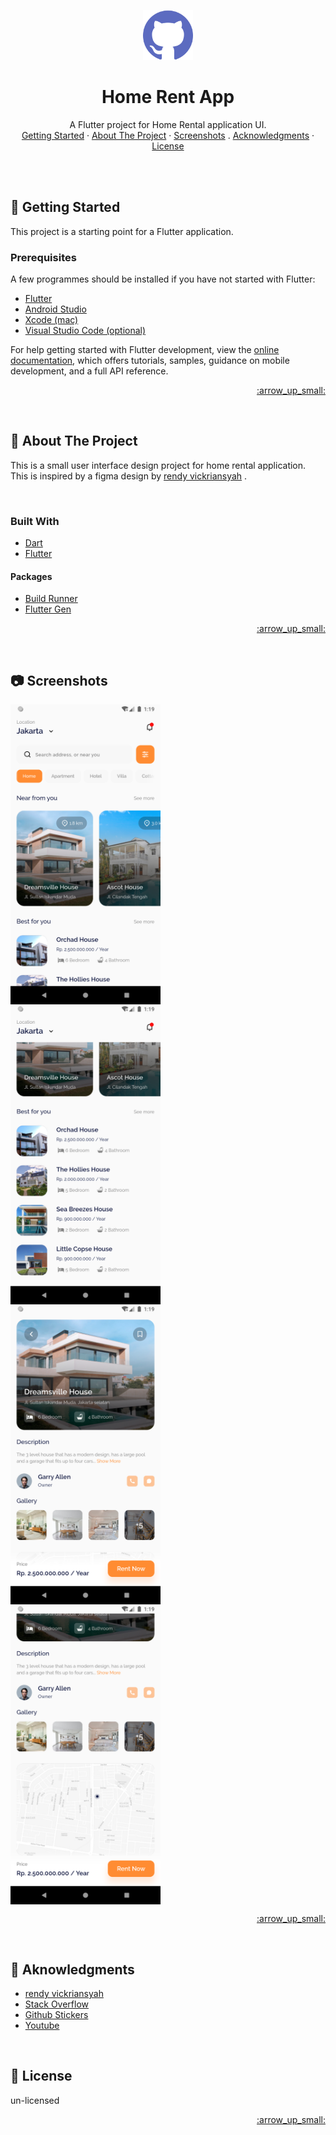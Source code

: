 <div id="top"></div>

<br /><br />

<div align="center">
  <a href="">
    <img src="screenshots/github.png" alt="Logo" width="80" height="80">
  </a>

  # Home Rent App
  
  <p align="center">
    A Flutter project for Home Rental application UI.
    <br />
    <a href="#getting_started">Getting Started</a>
    ·
    <a href="#about_project">About The Project</a>
    ·
    <a href="#screenshots">Screenshots</a>
<!--     ·
    <a href="#design_pattern">Design Pattern</a> -->
    .
    <a href="#acknowledgments">Acknowledgments</a>
    ·
    <a href="#license">License</a>
  </p>
</div>
<br />


<br />
<!-- GETTING STARTED -->
<div id="getting_started"></div>

## :rocket: Getting Started

This project is a starting point for a Flutter application.

### Prerequisites

A few programmes should be installed if you have not started with Flutter:

- [Flutter](https://docs.flutter.dev/get-started/install)
- [Android Studio](https://developer.android.com/studio)
- [Xcode (mac)](https://developer.apple.com/xcode/resources/)
- [Visual Studio Code (optional)](https://code.visualstudio.com/Download)

For help getting started with Flutter development, view the
[online documentation](https://docs.flutter.dev/), which offers tutorials,
samples, guidance on mobile development, and a full API reference.

<p align="right"><a href="#top"> :arrow_up_small: </a></p>

<br />
<!-- ABOUT THE PROJECT -->
<div id="about_project"></div>

## :blue_book: About The Project

This is a small user interface design project for home rental application. This is inspired by a figma design by [rendy vickriansyah](https://www.figma.com/community/file/992789948125883979) .

<br />

### Built With

- [Dart](https://dart.dev/guides)
- [Flutter](https://docs.flutter.dev/get-started/codelab)

#### Packages

- [Build Runner](https://pub.dev/packages/build_runner)
- [Flutter Gen](https://pub.dev/packages/flutter_gen) 


<p align="right"><a href="#top"> :arrow_up_small: </a></p>

<br />
<!-- SCREENSHOTS -->
<div id="screenshots"></div>

## :camera: Screenshots

<div style="display:grid">
    <img style="width: 240px" src="screenshots/home1.png" alt="home1" title="home1">
    <img style="width: 240px" src="screenshots/home2.png" alt="home2" title="home2">
    <img style="width: 240px" src="screenshots/detail1.png" alt="detail1" title="detail1">
    <img style="width: 240px" src="screenshots/detail2.png" alt="detail2" title="detail2">
</div>

<p align="right"><a href="#top"> :arrow_up_small: </a></p>

<!-- <br /> -->
<!-- DESIGN PATTERN -->
<!-- <div id="design_pattern"></div>

## :open_file_folder: Design Pattern

- components (global componets)
- config (app config like colors and size)
- data (dummy data)
- models
- controller (global state management)
- screens
  - home
    - view
    - widgets
    - controller (small controller of the view)
- utilities
  - services

<p align="right"><a href="#top"> :arrow_up_small: </a></p>  -->



<br />
<!-- ACKNOWLEDGMENTS -->
<div id="acknowledgments"></div>

## :smiling_face_with_three_hearts: Aknowledgments

- [rendy vickriansyah](https://www.figma.com/@rendy)
- [Stack Overflow](https://stackoverflow.com/)
- [Github Stickers](https://github.com/ikatyang/emoji-cheat-sheet/blob/master/README.md)
- [Youtube](https://youtube.com)



<br />
<!-- LICENSE -->
<div id="license"></div>

## :page_with_curl: License

un-licensed

<p align="right"><a href="#top"> :arrow_up_small: </a></p>
